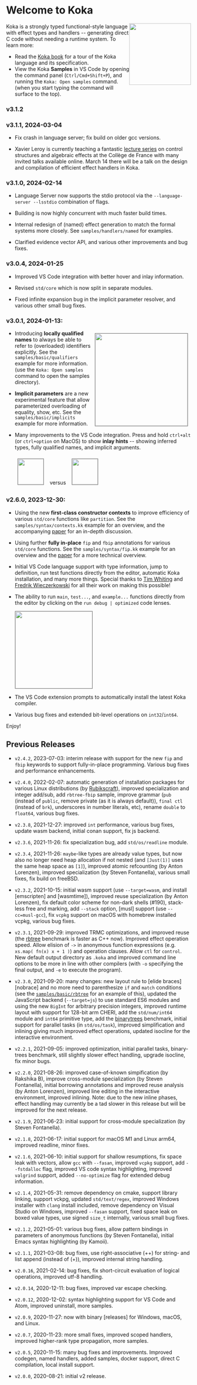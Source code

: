 # Welcome to Koka

<img style="float: right; width:12em" src="images/koka-logo-filled.svg">

Koka is a strongly typed functional-style language with effect types and handlers --
generating direct C code without needing a runtime system. To learn more:

* Read the [Koka book][kokabook] for a tour of the Koka language and its specification.
* View the Koka __Samples__ in VS Code by opening the command panel (`Ctrl/Cmd+Shift+P`),
  and running the `Koka: Open samples` command.  
  (when you start typing the command will surface to the top).

### v3.1.2

### v3.1.1, 2024-03-04

- Fix crash in language server; fix build on older gcc versions.

- Xavier Leroy is currently teaching a fantastic
  [lecture series](https://www.college-de-france.fr/fr/agenda/cours/structures-de-controle-de-goto-aux-effets-algebriques) on
  control structures and algebraic effects at the Coll&egrave;ge de France with many invited talks available online.
  March 14 there will be a talk on the design and compilation of efficient effect handlers in Koka.

### v3.1.0, 2024-02-14

- Language Server now supports the stdio protocol via the `--language-server --lsstdio` combination of flags.

- Building is now highly concurrent with much faster build times.

- Internal redesign of (named) effect generation to match the formal systems more closely. See `samples/handlers/named` for examples. 

- Clarified evidence vector API, and various other improvements and bug fixes.

### v3.0.4, 2024-01-25

- Improved VS Code integration with better hover and inlay information. 

- Revised `std/core` which is now split in separate modules.

- Fixed infinite expansion bug in the implicit parameter resolver, and various other small bug fixes.

### v3.0.1, 2024-01-13:

<img style="float:right; height:18em; border:1px solid gray; margin:1ex" src="images/impliciteq.png"> 

- Introducing __locally qualified names__ to always be able to refer to (overloaded) identifiers explicitly.
  See the `samples/basic/qualifiers` example for more information. (use the `Koka: Open samples` command to open the samples directory).

- __Implicit parameters__ are a new experimental feature that allow parameterized overloading of equality, show, etc.
  See the `samples/basic/implicits` example for more information.

- Many improvements to the VS Code integration. Press and hold `ctrl+alt` (or `ctrl+option` on
  MacOS) to show __inlay hints__ -- showing inferred types, fully qualified names, and implicit arguments.

  <img style="height:5em; border:1px solid grey; margin:1ex" src="images/inlayhints-off.png"> &nbsp;versus&nbsp; <img style="height:5em; border:1px solid grey; margin:1ex" src="images/inlayhints.png">


### v2.6.0, 2023-12-30:

- Using the new __first-class constructor contexts__ to improve efficiency of various `std/core` functions
  like `partition`. See the `samples/syntax/contexts.kk` example for an overview, and 
  the accompanying [paper][fccontext] for an in-depth discussion.

- Using further __fully in-place__ `fip` and `fbip` annotations for various `std/core` functions.
  See the `samples/syntax/fip.kk` example for an overview and the [paper][fip] for a more technical overview.

- Initial VS Code language support with type information, jump to definition,
  run test functions directly from the editor, automatic Koka installation, and many more things.
  Special thanks to [Tim Whiting](https://github.com/TimWhiting) and [Fredrik Wieczerkowski](https://github.com/fwcd) for all their work on making this possible!

- The ability to run `main`, `test...`, and `example...` functions directly from
  the editor by clicking on the `run debug | optimized` code lenses.

  <img style="width:15em; border:1px solid grey" src="images/codelens.png">

- The VS Code extension prompts to automatically install the latest Koka compiler.

- Various bug fixes and extended bit-level operations on `int32`/`int64`.

Enjoy!

[install]: https://koka-lang.github.io/koka/doc/book.html
[why]: https://koka-lang.github.io/koka/doc/book.html#why
[kokabook]: https://koka-lang.github.io/koka/doc/book.html
[tour]: https://koka-lang.github.io/koka/doc/book.html#tour
[libraries]: https://koka-lang.github.io/koka/doc/toc.html
[slides]: http://research.microsoft.com/en-us/projects/koka/2012-overviewkoka.pdf
[kokarepo]: https://github.com/koka-lang/koka
[kokaproject]: http://research.microsoft.com/en-us/projects/koka

[fip]: https://www.microsoft.com/en-us/research/uploads/prod/2023/05/fbip.pdf
[fccontext]: https://www.microsoft.com/en-us/research/uploads/prod/2023/07/fiptree-tr-v4.pdf


## Previous Releases

* `v2.4.2`, 2023-07-03: interim release with support for the new `fip` and `fbip` keywords
  to support fully-in-place programming. Various bug fixes and performance
  enhancements.
* `v2.4.0`, 2022-02-07: automatic generation of installation packages for various Linux
  distributions (by [Rubikscraft](https://github.com/rubikscraft)), improved specialization and integer add/sub, add `rbtree-fbip` sample,
  improve grammar (`pub` (instead of `public`, remove private (as it is always default)),
  `final ctl` (instead of `brk`), underscores in number literals, etc),
  rename `double` to `float64`, various bug fixes.
* `v2.3.8`, 2021-12-27: improved `int` performance, various bug fixes, update wasm backend,
  initial conan support, fix js backend.
* `v2.3.6`, 2021-11-26: fix specialization bug, add `std/os/readline` module.
* `v2.3.4`, 2021-11-26: `maybe`-like types are already value types, but now also no longer need heap allocation
  if not nested (and `[Just(1)]` uses the same heap space as `[1]`),
  improved atomic refcounting (by Anton Lorenzen), improved specialization (by Steven Fontanella),
  various small fixes, fix build on freeBSD.
* `v2.3.2`, 2021-10-15: initial wasm support (use `--target=wasm`, and install [emscripten] and [wasmtime]),
  improved reuse specialization (by Anton Lorenzen),
  fix default color scheme for non-dark shells (#190), stack-less free and marking, add `--stack` option,
  [musl] support (use `--cc=musl-gcc`), fix `vcpkg` support on macOS with homebrew installed vcpkg, various bug fixes.
* `v2.3.1`, 2021-09-29: improved TRMC optimizations, and improved reuse
  (the [rbtree](https://github.com/koka-lang/koka/tree/master/test/bench/koka/rbtree.kk) benchmark is faster as C++ now).
  Improved effect operation speed. Allow elision of `->` in anonymous
  function expressions (e.g. `xs.map( fn(x) x + 1 )`) and operation clauses. Allow `ctl` for `control`.
  New default output directory as `.koka` and improved command line options to be more in line with
  other compilers (with `-o` specifying the final output, and `-e` to execute the program).
* `v2.3.0`, 2021-09-20: many changes: new layout rule to [elide braces][nobrace] and no more need to
  parenthesize `if` and `match` conditions (see the [`samples/basic/rbtree`](https://github.com/koka-lang/koka/tree/master/samples/basic/rbtree.kk) for
  an example of this), updated the JavaScript backend (`--target=js`) to use standard ES6 modules and using the new `BigInt` for arbitrary precision integers, improved runtime layout with support for 128-bit arm CHERI,
  add the `std/num/int64` module and `int64` primitive type, add the [binarytrees](https://github.com/koka-lang/koka/tree/master/test/bench/koka/binarytrees.kk)
  benchmark, initial support for parallel tasks (in `std/os/task`), improved simplification and inlining giving
  much improved effect operations, updated isocline for the interactive environment.
* `v2.2.1`, 2021-09-05: improved optimization, initial parallel tasks, binary-trees benchmark,
  still slightly slower effect handling, upgrade isocline, fix minor bugs.
* `v2.2.0`, 2021-08-26: improved case-of-known simpification (by Rakshika B), improve cross-module specialization
  (by Steven Fontanella), initial borrowing annotations and improved reuse analysis (by Anton Lorenzen),
  improved line editing in the interactive environment, improved inlining. Note: due to the new inline phases,
  effect handling may currently be a tad slower in this release but will be improved for the next release.

* `v2.1.9`, 2021-06-23: initial support for cross-module specialization (by Steven Fontanella).
* `v2.1.8`, 2021-06-17: initial support for macOS M1 and Linux arm64, improved readline, minor fixes.
* `v2.1.6`, 2021-06-10: initial support for shallow resumptions, fix space leak with vectors, allow `gcc` with `--fasan`,
  improved `vcpkg` support, add `--fstdalloc` flag, improved VS code syntax highlighting, improved `valgrind` support,
  added `--no-optimize` flag for extended debug information.
* `v2.1.4`, 2021-05-31: remove dependency on cmake, support library linking, support vckpg, updated `std/text/regex`,
  improved Windows installer with `clang` install included, remove dependency on Visual Studio on Windows,
  improved `--fasan` support, fixed space leak on boxed value types, use signed `size_t` internally, various small bug fixes.
* `v2.1.2`, 2021-05-01: various bug fixes, allow pattern bindings in parameters of anonymous functions (by Steven Fontanella),
  initial Emacs syntax highlighting (by Kamoii).
* `v2.1.1`, 2021-03-08: bug fixes, use right-associative (++) for string- and list append (instead of (+)), improved internal
  string handling.
* `v2.0.16`, 2021-02-14: bug fixes, fix short-circuit evaluation of logical operations, improved utf-8 handling.
* `v2.0.14`, 2020-12-11: bug fixes, improved var escape checking.
* `v2.0.12`, 2020-12-02: syntax highlighting support for VS Code and Atom, improved uninstall, more samples.
* `v2.0.9`, 2020-11-27: now with binary [releases] for Windows, macOS, and Linux.
* `v2.0.7`, 2020-11-23: more small fixes, improved scoped handlers, improved higher-rank type propagation, more samples.
* `v2.0.5`, 2020-11-15: many bug fixes and improvements. Improved codegen, named handlers, added samples, docker support, direct C
  compilation, local install support.
* `v2.0.0`, 2020-08-21: initial v2 release.
